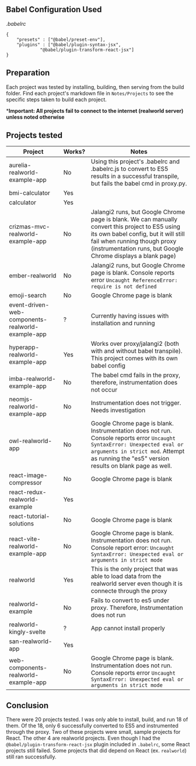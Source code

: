 ## Babel Configuration Used
*.babelrc*
```
{
	"presets" : ["@babel/preset-env"],
	"plugins" : ["@babel/plugin-syntax-jsx",
		     "@babel/plugin-transform-react-jsx"]
}
```

## Preparation
Each project was tested by installing, building, then serving from the build folder. Find each project's markdown file in `Notes/Projects` to see the specific steps taken to build each project.

***Important: All projects fail to connect to the internet (realworld server) unless noted otherwise**

## Projects tested
Project | Works? | Notes
---|---|---
aurelia-realworld-example-app | No | Using this project's .babelrc and .babelrc.js to convert to ES5 results in a successful transpile, but fails the babel cmd in proxy.py.
bmi-calculator | Yes
calculator | Yes
crizmas-mvc-realworld-example-app | No | Jalangi2 runs, but Google Chrome page is blank. We can manually convert this project to ES5 using its own babel config, but it will still fail when running though proxy (instrumentation runs, but Google Chrome displays a blank page)
ember-realworld | No | Jalangi2 runs, but Google Chrome page is blank. Console reports error `Uncaught ReferenceError: require is not defined`
emoji-search | No | Google Chrome page is blank
event-driven-web-components-realworld-example-app | ? | Currently having issues with installation and running
hyperapp-realworld-example-app | Yes | Works over proxy/jalangi2 (both with and without babel transpile). This project comes with its own babel config
imba-realworld-example-app | No | The babel cmd fails in the proxy, therefore, instrumentation does not occur
neomjs-realworld-example-app | No | Instrumentation does not trigger. Needs investigation
owl-realworld-app | No | Google Chrome page is blank. Instrumentation does not run. Console reports error `Uncaught SyntaxError: Unexpected eval or arguments in strict mod`. Attempt as running the "es5" version results on blank page as well.
react-image-compressor | No | Google Chrome page is blank
react-redux-realworld-example | Yes
react-tutorial-solutions | No | Google Chrome page is blank
react-vite-realworld-example-app | No | Google Chrome page is blank. Instrumentation does not run. Console report error: `Uncaught SyntaxError: Unexpected eval or arguments in strict mode`
realworld | Yes | This is the only project that was able to load data from the realworld server even though it is connecte through the proxy
realworld-example | No | Fails to convert to es5 under proxy. Therefore, Instrumentation does not run
realworld-kingly-svelte | ? | App cannot install properly
san-realworld-app | Yes | 
web-components-realworld-example-app | No | Google Chrome page is blank. Instrumentation does not run. Console reports error `Uncaught SyntaxError: Unexpected eval or arguments in strict mode`

## Conclusion
There were 20 projects tested. I was only able to install, build, and run 18 of them. Of the 18, only 6 successfully converted to ES5 and instrumented through the proxy. Two of these projects were small, sample projects for React. The other 4 are realworld projects. Even though I had the `@babel/plugin-transform-react-jsx` plugin included in `.babelrc`, some React projects still failed. Some projects that did depend on React (ex. `realworld`) still ran successfully.